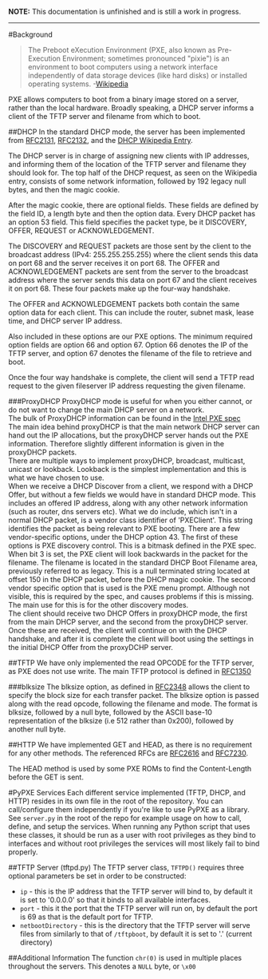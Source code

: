 **NOTE:** This documentation is unfinished and is still a work in progress.

---

#Background
>The Preboot eXecution Environment (PXE, also known as Pre-Execution Environment; sometimes pronounced "pixie") is an environment to boot computers using a network interface independently of data storage devices (like hard disks) or installed operating systems. -[Wikipedia](https://en.wikipedia.org/wiki/Preboot_Execution_Environment) 

PXE allows computers to boot from a binary image stored on a server, rather than the local hardware. Broadly speaking, a DHCP server informs a client of the TFTP server and filename from which to boot. 

##DHCP
In the standard DHCP mode, the server has been implemented from [RFC2131](http://www.ietf.org/rfc/rfc2131.txt), [RFC2132](http://www.ietf.org/rfc/rfc2132.txt), and the [DHCP Wikipedia Entry](https://en.wikipedia.org/wiki/Dynamic_Host_Configuration_Protocol).  

The DHCP server is in charge of assigning new clients with IP addresses, and informing them of the location of the TFTP server and filename they should look for. The top half of the DHCP request, as seen on the Wikipedia entry, consists of some network information, followed by 192 legacy null bytes, and then the magic cookie.  

After the magic cookie, there are optional fields. These fields are defined by the field ID, a length byte and then the option data. Every DHCP packet has an option 53 field. This field specifies the packet type, be it DISCOVERY, OFFER, REQUEST or ACKNOWLEDGEMENT.  

The DISCOVERY and REQUEST packets are those sent by the client to the broadcast address (IPv4: 255.255.255.255) where the client sends this data on port 68 and the server receives it on port 68. The OFFER and ACKNOWLEDGEMENT packets are sent from the server to the broadcast address where the server sends this data on port 67 and the client receives it on port 68. These four packets make up the four-way handshake.  

The OFFER and ACKNOWLEDGEMENT packets both contain the same option data for each client. This can include the router, subnet mask, lease time, and DHCP server IP address.

Also included in these options are our PXE options. The minimum required option fields are option 66 and option 67. Option 66 denotes the IP of the TFTP server, and option 67 denotes the filename of the file to retrieve and boot.  

Once the four way handshake is complete, the client will send a TFTP read request to the given fileserver IP address requesting the given filename.

###ProxyDHCP
ProxyDHCP mode is useful for when you either cannot, or do not want to change the main DHCP server on a network.  
The bulk of ProxyDHCP information can be found in the [Intel PXE spec](http://www.pix.net/software/pxeboot/archive/pxespec.pdf)  
The main idea behind proxyDHCP is that the main network DHCP server can hand out the IP allocations, but the proxyDHCP server hands out the PXE information. Therefore slightly different information is given in the proxyDHCP packets.  
There are multiple ways to implement proxyDHCP, broadcast, multicast, unicast or lookback. Lookback is the simplest implementation and this is what we have chosen to use.  
When we receive a DHCP Discover from a client, we respond with a DHCP Offer, but without a few fields we would have in standard DHCP mode. This includes an offered IP address, along with any other network information (such as router, dns servers etc). What we do include, which isn't in a normal DHCP packet, is a vendor class identifier of 'PXEClient'. This string identifies the packet as being relevant to PXE booting. There are a few vendor-specific options, under the DHCP option 43. The first of these options is PXE discovery control. This is a bitmask defined in the PXE spec. When bit 3 is set, the PXE client will look backwards in the packet for the filename. The filename is located in the standard DHCP Boot Filename area, previously referred to as legacy. This is a null terminated string located at offset 150 in the DHCP packet, before the DHCP magic cookie. The second vendor specific option that is used is the PXE menu prompt. Although not visible, this is required by the spec, and causes problems if this is missing. The main use for this is for the other discovery modes.  
The client should receive two DHCP Offers in proxyDHCP mode, the first from the main DHCP server, and the second from the proxyDHCP server. Once these are received, the client will continue on with the DHCP handshake, and after it is complete the client will boot using the settings in the initial DHCP Offer from the proxyDCHP server.


##TFTP
We have only implemented the read OPCODE for the TFTP server, as PXE does not use write. The main TFTP protocol is defined in [RFC1350](http://www.ietf.org/rfc/rfc1350.txt)

###blksize
The blksize option, as defined in [RFC2348](http://www.ietf.org/rfc/rfc2348.txt) allows the client to specify the block size for each transfer packet. The blksize option is passed along with the read opcode, following the filename and mode. The format is blksize, followed by a null byte, followed by the ASCII base-10 representation of the blksize (i.e 512 rather than 0x200), followed by another null byte.

##HTTP
We have implemented GET and HEAD, as there is no requirement for any other methods. The referenced RFCs are [RFC2616](http://www.ietf.org/rfc/rfc2616.txt) and [RFC7230](http://www.ietf.org/rfc/rfc7230.txt).  

The HEAD method is used by some PXE ROMs to find the Content-Length before the GET is sent.

#PyPXE Services
Each different service implemented (TFTP, DHCP, and HTTP) resides in its own file in the root of the repository. You can call/configure them independently if you're like to use PyPXE as a library. See ```server.py``` in the root of the repo for example usage on how to call, define, and setup the services. When running any Python script that uses these classes, it should be run as a user with root privileges as they bind to interfaces and without root privileges the services will most likely fail to bind properly.

##TFTP Server (tftpd.py)
The TFTP server class, ```TFTPD()``` requires three optional parameters be set in order to be constructed:
* ```ip``` - this is the IP address that the TFTP server will bind to, by default it is set to '0.0.0.0' so that it binds to all available interfaces.
* ```port``` - this it the port that the TFTP server will run on, by default the port is 69 as that is the default port for TFTP.
* ```netbootDirectory``` - this is the directory that the TFTP server will serve files from similarly to that of ```/tftpboot```, by default it is set to '.' (current directory)

##Additional Information
The function ```chr(0)``` is used in multiple places throughout the servers. This denotes a ```NULL``` byte, or ```\x00```

